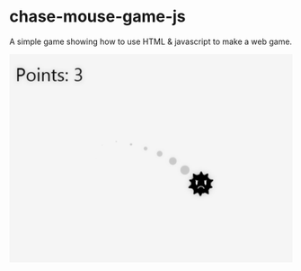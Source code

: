 # chase-mouse-game-js
A simple game showing how to use HTML & javascript to make a web game.

![](tn.png)
